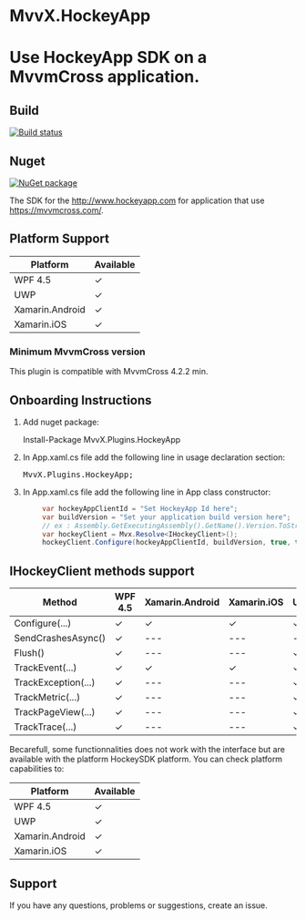 # MvvX.HockeyApp

Use HockeyApp SDK on a MvvmCross application.
=========

## Build 

[![Build status](https://ci.appveyor.com/api/projects/status/qoqollxlhlus880l?svg=true)](https://ci.appveyor.com/project/mathieumack/mvvx-plugins-hockeyapp)

## Nuget

[![NuGet package](https://buildstats.info/nuget/MvvX.Plugins.HockeyApp?includePreReleases=true)](https://nuget.org/packages/MvvX.Plugins.HockeyApp)

The SDK for the http://www.hockeyapp.com for application that use https://mvvmcross.com/.

## Platform Support

| Platform | Available 
| --- | --- |
| WPF 4.5 | &#x2713; | 
| UWP | &#x2713; | 
| Xamarin.Android | &#x2713; |
| Xamarin.iOS | &#x2713; |

### Minimum MvvmCross version

This plugin is compatible with MvvmCross 4.2.2 min.

## Onboarding Instructions 
1. Add nuget package: 

    Install-Package MvvX.Plugins.HockeyApp

2. In App.xaml.cs file add the following line in usage declaration section:
    <pre>MvvX.Plugins.HockeyApp;</pre>
3. In App.xaml.cs file add the following line in App class constructor: 
```C#
        var hockeyAppClientId = "Set HockeyApp Id here";
        var buildVersion = "Set your application build version here"; 
        // ex : Assembly.GetExecutingAssembly().GetName().Version.ToString()
        var hockeyClient = Mvx.Resolve<IHockeyClient>();
        hockeyClient.Configure(hockeyAppClientId, buildVersion, true, true, true);
```

## IHockeyClient methods support

| Method | WPF 4.5 | Xamarin.Android | Xamarin.iOS | UWP
| --- | --- | --- | --- | --- |
| Configure(...) | &#x2713; | &#x2713; | &#x2713; |  &#x2713; |
| SendCrashesAsync() | &#x2713; | --- | --- |  --- |
| Flush() | &#x2713; | --- | --- |  &#x2713; |
| TrackEvent(...) | &#x2713; | &#x2713; | &#x2713; |  &#x2713; |
| TrackException(...) | &#x2713; | --- | --- |  &#x2713; |
| TrackMetric(...) | &#x2713; | --- | --- |  &#x2713; |
| TrackPageView(...) | &#x2713; | --- | --- |  &#x2713; |
| TrackTrace(...) | &#x2713; | --- | --- |  &#x2713; |

Becarefull, some functionnalities does not work with the interface but are available with the platform HockeySDK platform.
You can check platform capabilities to:

| Platform | Available 
| --- | --- |
| WPF 4.5 | &#x2713; | 
| UWP | &#x2713; | 
| Xamarin.Android | &#x2713; |
| Xamarin.iOS | &#x2713; |

## Support
If you have any questions, problems or suggestions, create an issue.